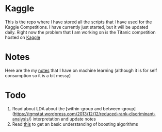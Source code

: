 # Kaggle

This is the repo where I have stored all the scripts that I have used for the Kaggle Competitions. I have currently just started, but it will be updated daily. Right now the problem that I am working on is the Titanic competition hosted on [Kaggle](https://www.kaggle.com/c/titanic)

# Notes
Here are the my [notes](https://docs.google.com/document/d/1wsKl-uc9EhhekGsLrCnV2rogw7FETcTx9qPwmeHuDdU/edit?usp=sharing) that I have on machine learning (although it is for self consumption so it is a bit messy)

# Todo
  1. Read about LDA about the [within-group and between-group] (https://tgmstat.wordpress.com/2013/12/12/reduced-rank-discriminant-analysis/) interpretation and update notes
  2. Read [this](http://freakonometrics.hypotheses.org/19874) to get an basic understanding of boosting algorithms